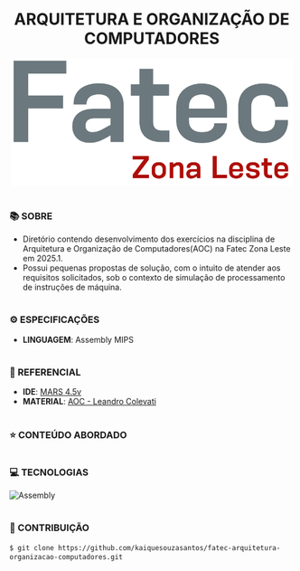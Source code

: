 <h1 align=center>ARQUITETURA E ORGANIZAÇÃO DE COMPUTADORES</h1>

<p align="center">
  <img src="fatec.png" width="500">
</p>

#
### 📚 SOBRE

- Diretório contendo desenvolvimento dos exercícios na disciplina de Arquitetura e Organização de Computadores(AOC) na Fatec Zona Leste em 2025.1.
- Possui pequenas propostas de solução, com o intuito de atender aos requisitos solicitados, sob o contexto de simulação de processamento de instruções de máquina.

# 
### ⚙️ ESPECIFICAÇÕES

- **LINGUAGEM**: Assembly MIPS

#
### 📄 REFERENCIAL

- **IDE**: [MARS 4.5v](https://computerscience.missouristate.edu/mars-mips-simulator.htm)
- **MATERIAL**: [AOC - Leandro Colevati](https://www.leandrocolevati.com.br/materiais?disciplina=4703-010)

#
### ⭐ CONTEÚDO ABORDADO

#
### 💻 TECNOLOGIAS
![Assembly](https://img.shields.io/badge/-assembly-0D1117?style=for-the-badge&logo=assembly&logoColor=1572B6&labelColor=0D1117)&nbsp;

#
### 🔗 CONTRIBUIÇÃO

```
$ git clone https://github.com/kaiquesouzasantos/fatec-arquitetura-organizacao-computadores.git 
```
